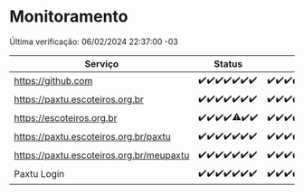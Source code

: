 # Monitoramento

Última verificação: 06/02/2024 22:37:00 -03

|Serviço|Status|Últimas 24h|
|---|---|---|
|https://github.com|<span title="2024-01-31: OK=24">✔️</span><span title="2024-02-01: OK=24">✔️</span><span title="2024-02-02: OK=24">✔️</span><span title="2024-02-03: OK=24">✔️</span><span title="2024-02-04: OK=24">✔️</span><span title="2024-02-05: OK=24">✔️</span><span title="2024-02-06: OK=1">✔️</span>|<span title="05/02/2024 22:38:00 -03 : 200">✔️</span><span title="05/02/2024 23:13:00 -03 : 200">✔️</span><span title="06/02/2024 00:07:00 -03 : 200">✔️</span><span title="06/02/2024 01:07:00 -03 : 200">✔️</span><span title="06/02/2024 02:05:00 -03 : 200">✔️</span><span title="06/02/2024 03:08:00 -03 : 200">✔️</span><span title="06/02/2024 04:04:00 -03 : 200">✔️</span><span title="06/02/2024 05:09:00 -03 : 200">✔️</span><span title="06/02/2024 06:06:00 -03 : 200">✔️</span><span title="06/02/2024 07:06:00 -03 : 200">✔️</span><span title="06/02/2024 08:04:00 -03 : 200">✔️</span><span title="06/02/2024 09:11:00 -03 : 200">✔️</span><span title="06/02/2024 10:06:00 -03 : 200">✔️</span><span title="06/02/2024 11:04:00 -03 : 200">✔️</span><span title="06/02/2024 12:06:00 -03 : 200">✔️</span><span title="06/02/2024 13:07:00 -03 : 200">✔️</span><span title="06/02/2024 14:04:00 -03 : 200">✔️</span><span title="06/02/2024 15:07:00 -03 : 200">✔️</span><span title="06/02/2024 16:02:00 -03 : 200">✔️</span><span title="06/02/2024 17:06:00 -03 : 200">✔️</span><span title="06/02/2024 18:03:00 -03 : 200">✔️</span><span title="06/02/2024 19:05:00 -03 : 200">✔️</span><span title="06/02/2024 20:05:00 -03 : 200">✔️</span><span title="06/02/2024 21:28:00 -03 : 200">✔️</span><span title="06/02/2024 22:37:00 -03 : 200">✔️</span>|
|https://paxtu.escoteiros.org.br|<span title="2024-01-31: OK=24">✔️</span><span title="2024-02-01: OK=24">✔️</span><span title="2024-02-02: OK=24">✔️</span><span title="2024-02-03: OK=24">✔️</span><span title="2024-02-04: OK=24">✔️</span><span title="2024-02-05: OK=24">✔️</span><span title="2024-02-06: OK=1">✔️</span>|<span title="05/02/2024 22:38:00 -03 : 200">✔️</span><span title="05/02/2024 23:13:00 -03 : 200">✔️</span><span title="06/02/2024 00:07:00 -03 : 200">✔️</span><span title="06/02/2024 01:07:00 -03 : 200">✔️</span><span title="06/02/2024 02:05:00 -03 : 200">✔️</span><span title="06/02/2024 03:08:00 -03 : 200">✔️</span><span title="06/02/2024 04:04:00 -03 : 200">✔️</span><span title="06/02/2024 05:09:00 -03 : 200">✔️</span><span title="06/02/2024 06:06:00 -03 : 200">✔️</span><span title="06/02/2024 07:06:00 -03 : 200">✔️</span><span title="06/02/2024 08:04:00 -03 : 200">✔️</span><span title="06/02/2024 09:11:00 -03 : 200">✔️</span><span title="06/02/2024 10:06:00 -03 : 200">✔️</span><span title="06/02/2024 11:04:00 -03 : 200">✔️</span><span title="06/02/2024 12:06:00 -03 : 200">✔️</span><span title="06/02/2024 13:07:00 -03 : 200">✔️</span><span title="06/02/2024 14:04:00 -03 : 200">✔️</span><span title="06/02/2024 15:07:00 -03 : 200">✔️</span><span title="06/02/2024 16:02:00 -03 : 200">✔️</span><span title="06/02/2024 17:06:00 -03 : 200">✔️</span><span title="06/02/2024 18:03:00 -03 : 200">✔️</span><span title="06/02/2024 19:05:00 -03 : 200">✔️</span><span title="06/02/2024 20:05:00 -03 : 200">✔️</span><span title="06/02/2024 21:28:00 -03 : 200">✔️</span><span title="06/02/2024 22:37:00 -03 : 200">✔️</span>|
|https://escoteiros.org.br|<span title="2024-01-31: OK=24">✔️</span><span title="2024-02-01: OK=24">✔️</span><span title="2024-02-02: OK=24">✔️</span><span title="2024-02-03: OK=24">✔️</span><span title="2024-02-04: OK=23, Falhas=1">⚠️</span><span title="2024-02-05: OK=24">✔️</span><span title="2024-02-06: OK=1">✔️</span>|<span title="05/02/2024 22:38:00 -03 : 200">✔️</span><span title="05/02/2024 23:13:00 -03 : 200">✔️</span><span title="06/02/2024 00:07:00 -03 : 200">✔️</span><span title="06/02/2024 01:07:00 -03 : 200">✔️</span><span title="06/02/2024 02:05:00 -03 : 200">✔️</span><span title="06/02/2024 03:08:00 -03 : 200">✔️</span><span title="06/02/2024 04:04:00 -03 : 200">✔️</span><span title="06/02/2024 05:09:00 -03 : 200">✔️</span><span title="06/02/2024 06:06:00 -03 : 200">✔️</span><span title="06/02/2024 07:06:00 -03 : 200">✔️</span><span title="06/02/2024 08:04:00 -03 : 200">✔️</span><span title="06/02/2024 09:11:00 -03 : 200">✔️</span><span title="06/02/2024 10:06:00 -03 : 200">✔️</span><span title="06/02/2024 11:04:00 -03 : 200">✔️</span><span title="06/02/2024 12:06:00 -03 : 200">✔️</span><span title="06/02/2024 13:07:00 -03 : 200">✔️</span><span title="06/02/2024 14:04:00 -03 : 200">✔️</span><span title="06/02/2024 15:07:00 -03 : 200">✔️</span><span title="06/02/2024 16:02:00 -03 : 200">✔️</span><span title="06/02/2024 17:06:00 -03 : 200">✔️</span><span title="06/02/2024 18:03:00 -03 : 200">✔️</span><span title="06/02/2024 19:05:00 -03 : 200">✔️</span><span title="06/02/2024 20:05:00 -03 : 200">✔️</span><span title="06/02/2024 21:28:00 -03 : 200">✔️</span><span title="06/02/2024 22:37:00 -03 : 200">✔️</span>|
|https://paxtu.escoteiros.org.br/paxtu|<span title="2024-01-31: OK=24">✔️</span><span title="2024-02-01: OK=24">✔️</span><span title="2024-02-02: OK=24">✔️</span><span title="2024-02-03: OK=24">✔️</span><span title="2024-02-04: OK=24">✔️</span><span title="2024-02-05: OK=24">✔️</span><span title="2024-02-06: OK=1">✔️</span>|<span title="05/02/2024 22:38:00 -03 : 200">✔️</span><span title="05/02/2024 23:13:00 -03 : 200">✔️</span><span title="06/02/2024 00:07:00 -03 : 200">✔️</span><span title="06/02/2024 01:07:00 -03 : 200">✔️</span><span title="06/02/2024 02:05:00 -03 : 200">✔️</span><span title="06/02/2024 03:08:00 -03 : 200">✔️</span><span title="06/02/2024 04:04:00 -03 : 200">✔️</span><span title="06/02/2024 05:09:00 -03 : 200">✔️</span><span title="06/02/2024 06:06:00 -03 : 200">✔️</span><span title="06/02/2024 07:06:00 -03 : 200">✔️</span><span title="06/02/2024 08:04:00 -03 : 200">✔️</span><span title="06/02/2024 09:11:00 -03 : 200">✔️</span><span title="06/02/2024 10:06:00 -03 : 200">✔️</span><span title="06/02/2024 11:04:00 -03 : 200">✔️</span><span title="06/02/2024 12:06:00 -03 : 200">✔️</span><span title="06/02/2024 13:07:00 -03 : 200">✔️</span><span title="06/02/2024 14:04:00 -03 : 200">✔️</span><span title="06/02/2024 15:07:00 -03 : 200">✔️</span><span title="06/02/2024 16:02:00 -03 : 200">✔️</span><span title="06/02/2024 17:06:00 -03 : 200">✔️</span><span title="06/02/2024 18:03:00 -03 : 200">✔️</span><span title="06/02/2024 19:05:00 -03 : 200">✔️</span><span title="06/02/2024 20:05:00 -03 : 200">✔️</span><span title="06/02/2024 21:28:00 -03 : 200">✔️</span><span title="06/02/2024 22:37:00 -03 : 200">✔️</span>|
|https://paxtu.escoteiros.org.br/meupaxtu|<span title="2024-01-31: OK=24">✔️</span><span title="2024-02-01: OK=24">✔️</span><span title="2024-02-02: OK=24">✔️</span><span title="2024-02-03: OK=24">✔️</span><span title="2024-02-04: OK=24">✔️</span><span title="2024-02-05: OK=24">✔️</span><span title="2024-02-06: OK=1">✔️</span>|<span title="05/02/2024 22:38:00 -03 : 200">✔️</span><span title="05/02/2024 23:13:00 -03 : 200">✔️</span><span title="06/02/2024 00:07:00 -03 : 200">✔️</span><span title="06/02/2024 01:07:00 -03 : 200">✔️</span><span title="06/02/2024 02:05:00 -03 : 200">✔️</span><span title="06/02/2024 03:08:00 -03 : 200">✔️</span><span title="06/02/2024 04:04:00 -03 : 200">✔️</span><span title="06/02/2024 05:09:00 -03 : 200">✔️</span><span title="06/02/2024 06:06:00 -03 : 200">✔️</span><span title="06/02/2024 07:06:00 -03 : 200">✔️</span><span title="06/02/2024 08:04:00 -03 : 200">✔️</span><span title="06/02/2024 09:11:00 -03 : 200">✔️</span><span title="06/02/2024 10:06:00 -03 : 200">✔️</span><span title="06/02/2024 11:04:00 -03 : 200">✔️</span><span title="06/02/2024 12:06:00 -03 : 200">✔️</span><span title="06/02/2024 13:07:00 -03 : 200">✔️</span><span title="06/02/2024 14:04:00 -03 : 200">✔️</span><span title="06/02/2024 15:07:00 -03 : 200">✔️</span><span title="06/02/2024 16:02:00 -03 : 200">✔️</span><span title="06/02/2024 17:06:00 -03 : 200">✔️</span><span title="06/02/2024 18:03:00 -03 : 200">✔️</span><span title="06/02/2024 19:05:00 -03 : 200">✔️</span><span title="06/02/2024 20:05:00 -03 : 200">✔️</span><span title="06/02/2024 21:28:00 -03 : 200">✔️</span><span title="06/02/2024 22:37:00 -03 : 200">✔️</span>|
|Paxtu Login|<span title="2024-01-31: OK=24">✔️</span><span title="2024-02-01: OK=24">✔️</span><span title="2024-02-02: OK=24">✔️</span><span title="2024-02-03: OK=24">✔️</span><span title="2024-02-04: OK=24">✔️</span><span title="2024-02-05: OK=24">✔️</span><span title="2024-02-06: OK=1">✔️</span>|<span title="05/02/2024 22:38:00 -03 : 200">✔️</span><span title="05/02/2024 23:13:00 -03 : 200">✔️</span><span title="06/02/2024 00:07:00 -03 : 200">✔️</span><span title="06/02/2024 01:07:00 -03 : 200">✔️</span><span title="06/02/2024 02:05:00 -03 : 200">✔️</span><span title="06/02/2024 03:08:00 -03 : 200">✔️</span><span title="06/02/2024 04:04:00 -03 : 200">✔️</span><span title="06/02/2024 05:09:00 -03 : 200">✔️</span><span title="06/02/2024 06:06:00 -03 : 200">✔️</span><span title="06/02/2024 07:06:00 -03 : 200">✔️</span><span title="06/02/2024 08:04:00 -03 : 200">✔️</span><span title="06/02/2024 09:11:00 -03 : 200">✔️</span><span title="06/02/2024 10:06:00 -03 : 200">✔️</span><span title="06/02/2024 11:04:00 -03 : 200">✔️</span><span title="06/02/2024 12:06:00 -03 : 200">✔️</span><span title="06/02/2024 13:07:00 -03 : 200">✔️</span><span title="06/02/2024 14:04:00 -03 : 200">✔️</span><span title="06/02/2024 15:07:00 -03 : 200">✔️</span><span title="06/02/2024 16:02:00 -03 : 200">✔️</span><span title="06/02/2024 17:06:00 -03 : 200">✔️</span><span title="06/02/2024 18:03:00 -03 : 200">✔️</span><span title="06/02/2024 19:05:00 -03 : 200">✔️</span><span title="06/02/2024 20:05:00 -03 : 200">✔️</span><span title="06/02/2024 21:28:00 -03 : 200">✔️</span><span title="06/02/2024 22:37:00 -03 : 200">✔️</span>|
